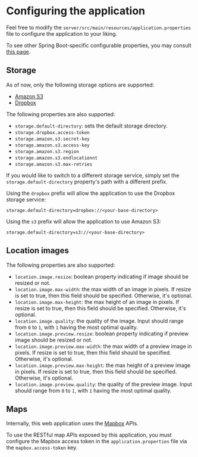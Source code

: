 # Configuring the application

Feel free to modify the `server/src/main/resources/application.properties` file
to configure the application to your liking.

To see other Spring Boot-specific configurable properties, you may consult 
[this page](https://docs.spring.io/spring-boot/docs/current/reference/html/common-application-properties.html).

## Storage

As of now, only the following storage options are supported:

- [Amazon S3](https://aws.amazon.com/s3/)
- [Dropbox](https://www.dropbox.com/)

The following properties are also supported:

* `storage.default-directory`: sets the default storage directory.
* `storage.dropbox.access-token`
* `storage.amazon.s3.secret-key`
* `storage.amazon.s3.access-key`
* `storage.amazon.s3.region`
* `storage.amazon.s3.endlocationnt`
* `storage.amazon.s3.max-retries`

If you would like to switch to a different storage service, simply set the `storage.default-directory`
property's path with a different prefix.

Using the `dropbox` prefix will allow the application to use the Dropbox storage service:
```
storage.default-directory=dropbox://<your-base-directory>
```

Using the `s3` prefix will allow the application to use Amazon S3:
```
storage.default-directory=s3://<your-base-directory>
```

## Location images

The following properties are also supported:

* `location.image.resize`: boolean property indicating if image should be resized or not.
* `location.image.max-width`: the max width of an image in pixels. If resize is set to true, 
  then this field should be specified. Otherwise, it's optional.
* `location.image.max-height`: the max height of an image in pixels. If resize is set to true, 
  then this field should be specified. Otherwise, it's optional.
* `location.image.quality`: the quality of the image. Input should range from `0` to `1`, 
  with `1` having the most optimal quality.
* `location.image.preview.resize`: boolean property indicating if preview image should be resized or not.
* `location.image.preview.max-width`: the max width of a preview image in pixels. 
  If resize is set to true, then this field should be specified. Otherwise, it's optional.
* `location.image.preview.max-height`: the max height of a preview image in pixels. 
  If resize is set to true, then this field should be specified. Otherwise, it's optional.
* `location.image.preview.quality`: the quality of the preview image. Input should range from `0` to `1`, 
  with `1` having the most optimal quality.
  
## Maps

Internally, this web application uses the [Mapbox](http://www.mapbox.com) APIs.

To use the RESTful map APIs exposed by this application, you must configure the Mapbox access token
in the `application.properties` file via the `mapbox.access-token` key.